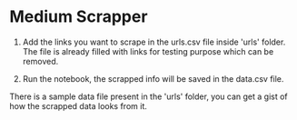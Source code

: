 # Medium Scrapper

1. Add the links you want to scrape in the urls.csv file inside 'urls' folder. The file is already filled with links for testing purpose which can be removed.

2. Run the notebook, the scrapped info will be saved in the data.csv file.

There is a sample data file present in the 'urls' folder, you can get a gist of how the scrapped data looks from it.

